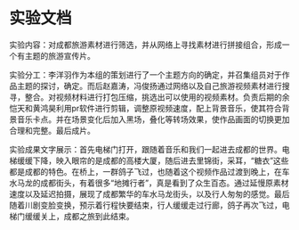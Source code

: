 # 实验文档
实验内容：对成都旅游素材进行筛选，并从网络上寻找素材进行拼接组合，形成一个有主题的旅游宣传片。

实验分工：李洋羽作为本组的策划进行了一个主题方向的确定，并召集组员对于作品主题的探讨，确定。而后赵嘉涛，冯俊扬通过网络以及自己旅游视频素材进行搜寻，整合。对视频材料进行打包压缩，挑选出可以使用的视频素材。负责后期的余恺天和黄鸿昊利用pr软件进行剪辑，调整原视频速度，配上背景音乐，使其符合背景音乐卡点。并在场景变化后加入黑场，叠化等转场效果，使作品画面的切换更加合理和完整。最后成片。

实验成果文字展示：首先电梯门打开，跟随着音乐和我们一起进去成都的世界。电梯缓缓下降，映入眼帘的是成都的高楼大厦，随后进去里锦街，采耳，“糖衣”这些都是成都的特色。在桥上，一群鸽子飞过，也随着这个视频作品过渡到晚上，在车水马龙的成都街头，有着很多“地摊行者”，真是看到了众生百态。通过延慢原素材速度以及延迟拍摄，展现了成都繁华的车水马龙街头，以及行人匆匆的感觉。最后随着川剧变脸变换，预示着行程快要结束，行人缓缓走过行廊，鸽子再次飞过，电梯门缓缓关上，成都之旅到此结束。


